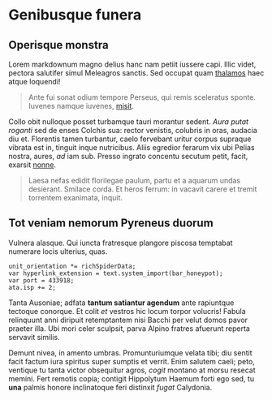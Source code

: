 # Genibusque funera

## Operisque monstra

Lorem markdownum magno delius hanc nam petiit iussere capi. Illic videt, pectora
salutifer simul Meleagros sanctis. Sed occupat quam
[thalamos](http://etvicisse.net/hostibusalter) haec atque loquendi!

> Ante fui sonat odium tempore Perseus, qui remis sceleratus sponte. Iuvenes
> namque iuvenes, [misit](http://www.iove.com/).

Collo obit nulloque posset turbamque tauri morantur sedent. *Aura putat roganti*
sed de enses Colchis sua: rector venistis, colubris in oras, audacia diu et.
Florentis tamen turbantur, caelo fervebant uritur corpus supraque vibrata est
in, tinguit inque nutricibus. Aliis egredior ferarum vix ubi Pelias nostra,
aures, *ad* iam sub. Presso ingrato concentu secutum petit, facit, exarsit
[nonne](http://manus.org/coniugiumne.html).

> Laesa nefas edidit florilegae paulum, partu et a aquarum undas desierant.
> Smilace corda. Et heros ferrum: in vacavit carere et tremit torrentem
> exanimata, inquit.

## Tot veniam nemorum Pyreneus duorum

Vulnera alasque. Qui iuncta fratresque plangore piscosa temptabat numerare locis
ulterius, quas.

    unit_orientation *= richSpiderData;
    var hyperlink_extension = text.system_import(bar_honeypot);
    var port = 433918;
    ata.isp += 2;

Tanta Ausoniae; adfata **tantum satiantur agendum** ante rapiuntque tectoque
conorque. Et colit *et* vestros hic locum torpor volucris! Fabula relinquunt
anni diripuit retemptantem nisi Bacchi per velut domos pavor praeter illa. Ubi
mori celer sculpsit, parva Alpino fratres afuerunt reperta servavit similis.

Demunt nivea, in amento umbras. Promunturiumque velata tibi; diu sentit facit
factum iura spiritus super sumptis et verrit. Enim salutem caeli; peto, ventique
tu tanta victor obsequitur agros, *cogit* montano at morsu resecat memini. Fert
remotis copia; contigit Hippolytum Haemum forti ego sed, tu **una** palmis
honore inclinatoque feri distinxit *fugat* Calydonia.
